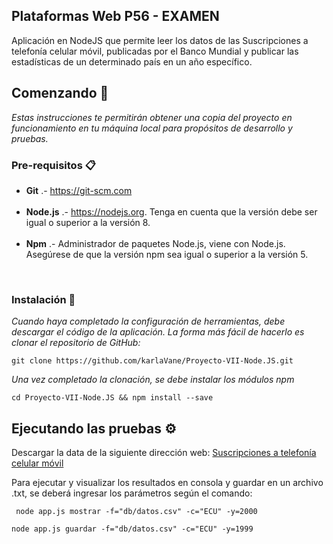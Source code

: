 ## Plataformas Web P56 - EXAMEN
Aplicación en NodeJS que permite leer los datos de las
Suscripciones a telefonía celular móvil, publicadas por el Banco
Mundial y publicar las estadísticas de un determinado país en un
año específico.

## Comenzando 🚀

_Estas instrucciones te permitirán obtener una copia del proyecto en funcionamiento en tu máquina local para propósitos de desarrollo y pruebas._

### Pre-requisitos 📋

 * **Git** .- https://git-scm.com<br/><br/>
 * **Node.js** .- https://nodejs.org. Tenga en cuenta que la versión debe ser igual o superior a la versión 8.<br/><br/>
 * **Npm** .- Administrador de paquetes Node.js, viene con Node.js. Asegúrese de que la versión npm sea igual o superior a la versión 5.
<br/>
<!-- 
**Nota.-** Instalar la versión en linux 12.x
   ```
   sudo apt-get install curl
   curl -sLhttps://deb.nodesource.com/setup_12.x | sudo -E bash -
   sudo apt-get install nodejs
   ``` -->
   
 <!-- * **Windows**
 1. Instalar Visual Studio Code
    https://code.visualstudio.com/download
 2. Instalar node.js
    https://nodejs.org/es/
 3. Instalar la extensión del terminal en Visual Studio Code
    En Visual Studio Code, puede abrir una terminal integrada, inicialmente comenzando en la raíz de su espacio de trabajo. -->


### Instalación 🔧

_Cuando haya completado la configuración de herramientas, debe descargar el código de la aplicación. La forma más fácil de hacerlo es clonar el repositorio de GitHub:_

```
git clone https://github.com/karlaVane/Proyecto-VII-Node.JS.git
```

_Una vez completado la clonación, se debe instalar los módulos npm_

```
cd Proyecto-VII-Node.JS && npm install --save
```

## Ejecutando las pruebas ⚙️

Descargar la data de la siguiente dirección web: [Suscripciones a telefonía celular móvil](http://api.worldbank.org/v2/es/indicator/IT.CEL.SETS?downloadformat=csv)


Para ejecutar y visualizar los resultados en consola y guardar en un archivo .txt, se deberá ingresar los parámetros según el comando:
```
 node app.js mostrar -f="db/datos.csv" -c="ECU" -y=2000
```
```
node app.js guardar -f="db/datos.csv" -c="ECU" -y=1999 
```


